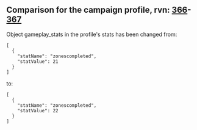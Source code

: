 ## Comparison for the campaign profile, rvn: [366](https://github.com/PRO100KatYT/FortniteProfileRevisions/tree/main/profiles/campaign/366%20campaign.json)-[367](https://github.com/PRO100KatYT/FortniteProfileRevisions/tree/main/profiles/campaign/367%20campaign.json)

Object gameplay_stats in the profile's stats has been changed from:

```
[
  {
    "statName": "zonescompleted",
    "statValue": 21
  }
]
```

to:

```
[
  {
    "statName": "zonescompleted",
    "statValue": 22
  }
]
```

<br><br>
